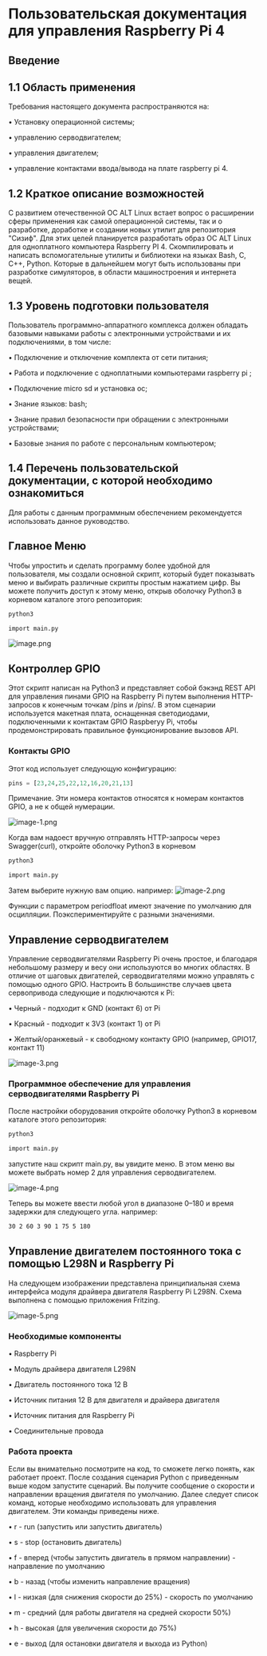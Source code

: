 # Пользовательская документация для управления Raspberry Pi 4

## Введение

## 1.1 Область применения
Требования настоящего документа распространяются на:

•	Установку операционной системы;

•	управлению серводвигателем;

•	управления двигателем;

•	управление контактами ввода/вывода на плате raspberry pi 4.

## 1.2 Краткое описание возможностей
С развитием отечественной ОС ALT Linux встает вопрос о расширении сферы применения как самой операционной системы, так и о разработке, доработке и создании новых утилит для репозитория "Сизиф". Для этих целей планируется разработать образ ОС ALT Linux для одноплатного компьютера Raspberry PI 4. Скомпилировать и написать вспомогательные утилиты и библиотеки на языках Bash, C, C++, Python. Которые в дальнейшем могут быть использованы при разработке симуляторов, в области машиностроения и интернета вещей.
 
## 1.3 Уровень подготовки пользователя
Пользователь программно-аппаратного комплекса должен обладать базовыми навыками работы с электронными устройствами и их подключениями, в том числе: 

•	Подключение и отключение комплекта от сети питания; 

•	Работа и подключение с одноплатными компьютерами raspberry pi ;

•	Подключение micro sd и установка ос;

•	Знание языков: bash;

•	Знание правил безопасности при обращении с электронными устройствами;

•	Базовые знания по работе с персональным компьютером;

## 1.4 Перечень пользовательской документации, с которой необходимо ознакомиться

Для работы с данным программным обеспечением рекомендуется использовать данное руководство.


## Главное Меню

Чтобы упростить и сделать программу более удобной для пользователя, мы создали основной скрипт, который будет показывать меню и выбирать различные скрипты простым нажатием цифр.
Вы можете получить доступ к этому меню, открыв оболочку Python3 в корневом каталоге этого репозитория:

```bash
python3
```

```bash
import main.py
```
![image.png](./images/image.png)


## Контроллер GPIO

Этот скрипт написан на Python3 и представляет собой бэкэнд REST API для управления пинами GPIO на Raspberry Pi путем выполнения HTTP-запросов к конечным точкам /pins и /pins/<id>. В этом сценарии используется макетная плата, оснащенная светодиодами, подключенными к контактам GPIO Raspberyy Pi, чтобы продемонстрировать правильное функционирование вызовов API.

### Контакты GPIO

Этот код использует следующую конфигурацию:
```python
pins = [23,24,25,22,12,16,20,21,13]
```

Примечание. Эти номера контактов относятся к номерам контактов GPIO, а не к общей нумерации.

![image-1.png](./images/image-1.png)

Когда вам надоест вручную отправлять HTTP-запросы через Swagger(curl), откройте оболочку Python3 в корневом 

```bash
python3
```

```bash
import main.py
```
Затем выберите нужную вам опцию.
например:
 ![image-2.png](./images/image-2.png)

Функции с параметром periodfloat имеют значение по умолчанию для осцилляции. Поэкспериментируйте с разными значениями.

## Управление серводвигателем

Управление серводвигателями Raspberry Pi очень простое, и благодаря небольшому размеру и весу они используются во многих областях.
В отличие от шаговых двигателей, серводвигателями можно управлять с помощью одного GPIO.
Настроить
В большинстве случаев цвета сервопривода следующие и подключаются к Pi:

•	Черный - подходит к GND (контакт 6) от Pi

•	Красный - подходит к 3V3 (контакт 1) от Pi

•	Желтый/оранжевый - к свободному контакту GPIO (например, GPIO17, контакт 11)


![image-3.png](./images/image-3.png)

### Программное обеспечение для управления серводвигателями Raspberry Pi
После настройки оборудования откройте оболочку Python3 в корневом каталоге этого репозитория:

```bash
python3
```

```bash
import main.py
```

запустите наш скрипт main.py, вы увидите меню. В этом меню вы можете выбрать номер 2 для управления серводвигателем.

![image-4.png](./images/image-4.png)

Теперь вы можете ввести любой угол в диапазоне 0–180 и время задержки для следующего угла.
например: 
```bash
30 2 60 3 90 1 75 5 180
```

## Управление двигателем постоянного тока с помощью L298N и Raspberry Pi

На следующем изображении представлена принципиальная схема интерфейса модуля драйвера двигателя Raspberry Pi L298N. Схема выполнена с помощью приложения Fritzing.

![image-5.png](./images/image-5.png)

### Необходимые компоненты

•	Raspberry Pi

•	Модуль драйвера двигателя L298N

•	Двигатель постоянного тока 12 В

•	Источник питания 12 В для двигателя и драйвера двигателя

•	Источник питания для Raspberry Pi

•	Соединительные провода

### Работа проекта

Если вы внимательно посмотрите на код, то сможете легко понять, как работает проект. После создания сценария Python с приведенным выше кодом запустите сценарий.
Вы получите сообщение о скорости и направлении вращения двигателя по умолчанию. Далее следует список команд, которые необходимо использовать для управления двигателем. Эти команды приведены ниже.

•	r - run (запустить или запустить двигатель)

•	s - stop (остановить двигатель)

•	f - вперед (чтобы запустить двигатель в прямом направлении) - направление по умолчанию

•	b - назад (чтобы изменить направление вращения)

•	l - низкая (для снижения скорости до 25%) - скорость по умолчанию

•	m - средний (для работы двигателя на средней скорости 50%)

•	h - высокая (для увеличения скорости до 75%)

•	e - выход (для остановки двигателя и выхода из Python)




